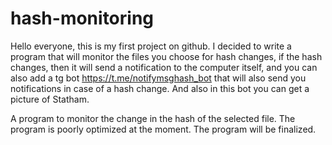 # hash-monitoring

Hello everyone, this is my first project on github. I decided to write a program that will monitor the files you choose for hash changes, if the hash changes, then it will send a notification to the computer itself, and you can also add a tg bot https://t.me/notifymsghash_bot that will also send you notifications in case of a hash change. And also in this bot you can get a picture of Statham.

A program to monitor the change in the hash of the selected file.
The program is poorly optimized at the moment.
The program will be finalized.

